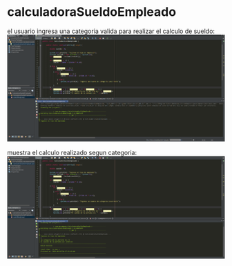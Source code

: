 # calculadoraSueldoEmpleado

el usuario ingresa una categoria valida para realizar el calculo de sueldo:
![Texto alternativo](img/calcularSueldo1.png)

muestra el calculo realizado segun categoria:
![Texto alternativo](img/calcularSueldo2.png)
